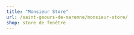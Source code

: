 ```yaml
---
title: "Monsieur Store"
url: /saint-geours-de-maremne/monsieur-store/
shop: store de fenêtre
---
```

